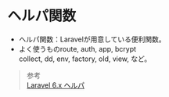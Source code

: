 # ヘルパ関数  
* ヘルパ関数：Laravelが用意している便利関数。  
* よく使うものroute, auth, app, bcrypt<br>collect, dd, env, factory, old, view, など。  
> 参考  
[Laravel 6.x ヘルパ](https://readouble.com/laravel/6.x/ja/helpers.html)  
